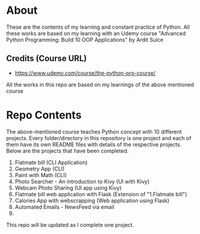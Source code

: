 # About
These are the contents of my learning and constant practice of Python.
All these works are based on my learning with an Udemy course "Advanced Python Programming: Build 10 OOP Applications"
by Ardit Sulce

## Credits (Course URL)
- https://www.udemy.com/course/the-python-pro-course/

All the works in this repo are based on my learnings of the above mentioned course

# Repo Contents
The above-mentioned course teaches Python concept with 10 different projects. 
Every folder/directory in this repository is one project and each of them have its own README files with details 
of the respective projects. Below are the projects that have been completed. 

1. Flatmate bill (CLI Application)
2. Geometry App (CLI)
3. Paint with Math (CLI)
4. Photo Searcher - An introduction to Kivy (UI with Kivy)
5. Webcam Photo Sharing (UI app using Kivy)
6. Flatmate bill web application with Flask (Extension of "1.Flatmate bill")
7. Calories App with webscrapping (Web application using Flask)
8. Automated Emails - NewsFeed via email
9. 


This repo will be updated as I complete one project.

